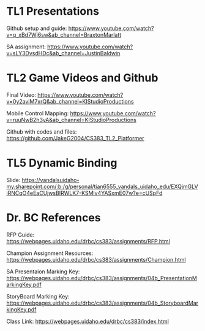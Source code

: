

# TL1 Presentations

Github setup and guide: https://www.youtube.com/watch?v=q_xBd7Wj6sw&ab_channel=BraxtonMarlatt

SA assignment: https://www.youtube.com/watch?v=sLY3DvsdHDc&ab_channel=JustinBaldwin


# TL2 Game Videos and Github


Final Video: https://www.youtube.com/watch?v=0y2aviM7xrQ&ab_channel=KIStudioProductions

Mobile Control Mapping: https://www.youtube.com/watch?v=ruuNwB2h3yA&ab_channel=KIStudioProductions

Github with codes and files: https://github.com/JakeG2004/CS383_TL2_Platformer

# TL5 Dynamic Binding

Slide: https://vandalsuidaho-my.sharepoint.com/:b:/g/personal/tian6555_vandals_uidaho_edu/EXQjmGLViRNCqO4eEaCUjwsBIRWLK7-KSMlv4YASxmE07w?e=cUSpFd


# Dr. BC References


RFP Guide: https://webpages.uidaho.edu/drbc/cs383/assignments/RFP.html

Champion Assignment Resources: https://webpages.uidaho.edu/drbc/cs383/assignments/Champion.html

SA Presentaion Marking Key: https://webpages.uidaho.edu/drbc/cs383/assignments/04b_PresentationMarkingKey.pdf

StoryBoard Marking Key: https://webpages.uidaho.edu/drbc/cs383/assignments/04b_StoryboardMarkingKey.pdf

Class Link: https://webpages.uidaho.edu/drbc/cs383/index.html
